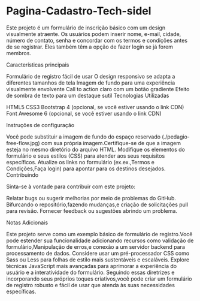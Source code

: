 # Pagina-Cadastro-Tech-sidel

Este projeto é um formulário de inscrição básico com um design visualmente atraente. Os usuários podem inserir nome, e-mail, cidade, número de contato, senha e concordar com os termos e condições antes de se registrar. Eles também têm a opção de fazer login se já forem membros.

Características principais

Formulário de registro fácil de usar
O design responsivo se adapta a diferentes tamanhos de tela
Imagem de fundo para uma experiência visualmente envolvente
Call to action claro com um botão gradiente
Efeito de sombra de texto para um destaque sutil
Tecnologias Utilizadas

HTML5
CSS3
Bootstrap 4 (opcional, se você estiver usando o link CDN)
Font Awesome 6 (opcional, se você estiver usando o link CDN)

Instruções de configuração

Você pode substituir a imagem de fundo do espaço reservado (./pedagio-free-flow.jpg) com sua própria imagem.Certifique-se de que a imagem esteja no mesmo diretório do arquivo HTML.
Modifique os elementos do formulário e seus estilos (CSS) para atender aos seus requisitos específicos.
Atualize os links no formulário (ex.ex.,Termos e Condições,Faça login) para apontar para os destinos desejados.
Contribuindo

Sinta-se à vontade para contribuir com este projeto:

Relatar bugs ou sugerir melhorias por meio de problemas do GitHub.
Bifurcando o repositório,fazendo mudanças,e criação de solicitações pull para revisão.
Fornecer feedback ou sugestões abrindo um problema.


Notas Adicionais

Este projeto serve como um exemplo básico de formulário de registro.Você pode estender sua funcionalidade adicionando recursos como validação de formulário,Manipulação de erros,e conexão a um servidor backend para processamento de dados.
Considere usar um pré-processador CSS como Sass ou Less para folhas de estilo mais sustentáveis ​​e escaláveis.
Explore técnicas JavaScript mais avançadas para aprimorar a experiência do usuário e a interatividade do formulário.
Seguindo essas diretrizes e incorporando seus próprios toques criativos,você pode criar um formulário de registro robusto e fácil de usar que atenda às suas necessidades específicas.
